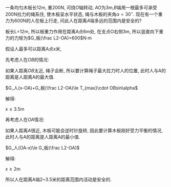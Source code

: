 一条均匀木板长12m, 重200N, 可绕$O$轴转动, $AO$为3m,$B$端用一根最多可承受200N拉力的绳系住, 使木板呈水平状态, 绳与木板的夹角$\alpha=30^\circ$. 现在有一个重力为600N的人在板上行走, 问此人在距离$A$端多远的范围内是安全的?

板长L=12m, 所以板重力作用在距离A点6m处, 在支点O右侧3m, 所以竖直向下重力的力矩为$G_板(\frac L2-OA)=600$N·m



假设人最多可以距离A点x米,

先考虑人在$OB$的情况: 

如果人距离$OB$太近, 绳子会断, 所以要计算绳子最大拉力时人的位置, 此时人与A的距离是人距离A的最大值.

$G_人(x-OA)+G_板(\frac L2-OA)\le T_{max}\cdot OBsin\alpha$

解得:

$x\le3.5$m

再考虑人在$OA$情况:

如果人距离$A$很近, 木板可能会逆时针旋转, 因此要计算木板刚好受力平衡的情况, 此时人与A的距离是人距离A的最小值.

$G_人(OA-x)\le G_板(\frac L2-OA)$

解得:

$x\ge2$m

所以人在距离A端2~3.5米的距离范围内活动是安全的.